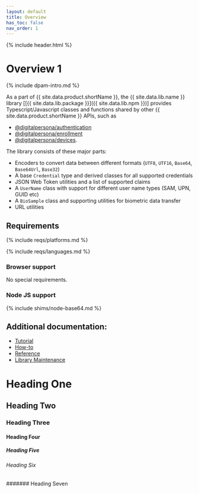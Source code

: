 ```yaml
---
layout: default
title: Overview
has_toc: false
nav_order: 1  
---
```

{% include header.html %}  

# Overview 1

{% include dpam-intro.md %}

As a part of {{ site.data.product.shortName }}, the {{ site.data.lib.name }} library
[[{{ site.data.lib.package }}]({{ site.data.lib.npm }})]
provides Typescript/Javascript classes and functions shared by other
{{ site.data.product.shortName }} APIs, such as

- [@digitalpersona/authentication](https://www.npmjs.com/package/@digitalpersona/authentication)  
- [@digitalpersona/enrollment](https://www.npmjs.com/package/@digitalpersona/enrollment)  
- [@digitalpersona/devices](https://www.npmjs.com/package/@digitalpersona/devices).

The library consists of these major parts:

* Encoders to convert data between different formats (`UTF8`, `UTF16`, `Base64`, `Base64Url`, `Base32`)
* A base `Credential` type and derived classes for all supported credentials
* JSON Web Token utilities and a list of supported claims
* A `UserName` class with support for different user name types (SAM, UPN, GUID etc)
* A `BioSample` class and supporting utilities for biometric data transfer
* URL utilities

## Requirements

{% include reqs/platforms.md %}

{% include reqs/languages.md %}

### Browser support

No special requirements.

### Node JS support

{% include shims/node-base64.md %}

## Additional documentation:

* [Tutorial](./tutorial.md)
* [How-to](./how-to.md)
* [Reference](./reference.md)
* [Library Maintenance](./maintain/index.md)

# Heading One
## Heading Two
### Heading Three
#### Heading Four
##### Heading Five
###### Heading Six
####### Heading Seven
